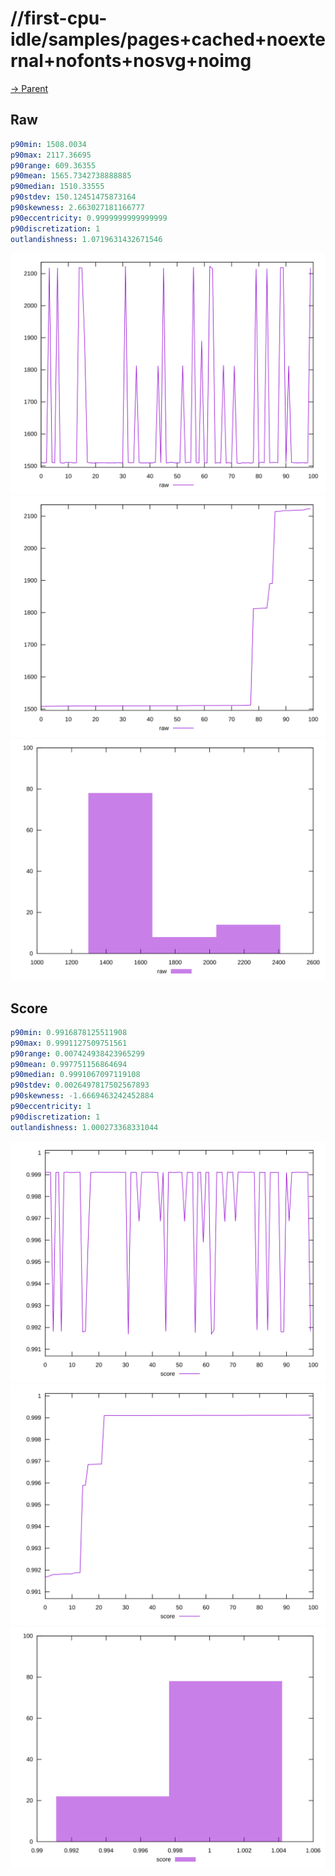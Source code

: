
# //first-cpu-idle/samples/pages+cached+noexternal+nofonts+nosvg+noimg

[→ Parent](../..)


## Raw


```yaml
p90min: 1508.0034
p90max: 2117.36695
p90range: 609.36355
p90mean: 1565.7342738888885
p90median: 1510.33555
p90stdev: 150.12451475873164
p90skewness: 2.663027181166777
p90eccentricity: 0.9999999999999999
p90discretization: 1
outlandishness: 1.0719631432671546

```

![PLOT: raw-values](./raw/values.svg)![PLOT: raw-sorted](./raw/sorted.svg)![PLOT: raw-histogram](./raw/histogram.svg)
## Score


```yaml
p90min: 0.9916878125511908
p90max: 0.9991127509751561
p90range: 0.007424938423965299
p90mean: 0.997751156864694
p90median: 0.9991067097119108
p90stdev: 0.0026497817502567893
p90skewness: -1.6669463242452884
p90eccentricity: 1
p90discretization: 1
outlandishness: 1.000273368331044

```

![PLOT: score-values](./score/values.svg)![PLOT: score-sorted](./score/sorted.svg)![PLOT: score-histogram](./score/histogram.svg)